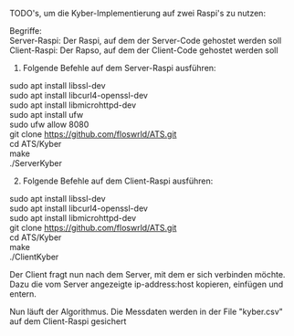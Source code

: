 TODO's, um die Kyber-Implementierung auf zwei Raspi's zu nutzen:<br>

Begriffe:<br>
Server-Raspi: Der Raspi, auf dem der Server-Code gehostet werden soll<br>
Client-Raspi: Der Rapso, auf dem der Client-Code gehostet werden soll

1. Folgende Befehle auf dem Server-Raspi ausführen:<br>

sudo apt install libssl-dev<br>
sudo apt install libcurl4-openssl-dev<br>
sudo apt install libmicrohttpd-dev<br>
sudo apt install ufw<br>
sudo ufw allow 8080<br>
git clone https://github.com/floswrld/ATS.git<br>
cd ATS/Kyber<br>
make<br>
./ServerKyber<br>

2. Folgende Befehle auf dem Client-Raspi ausführen:<br>

sudo apt install libssl-dev<br>
sudo apt install libcurl4-openssl-dev<br>
sudo apt install libmicrohttpd-dev<br>
git clone https://github.com/floswrld/ATS.git<br>
cd ATS/Kyber<br>
make<br>
./ClientKyber<br>

Der Client fragt nun nach dem Server, mit dem er sich verbinden möchte. Dazu die vom Server angezeigte ip-address:host kopieren, einfügen und entern.

Nun läuft der Algorithmus.
Die Messdaten werden in der File "kyber.csv" auf dem Client-Raspi gesichert
